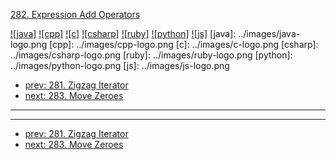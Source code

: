 [282. Expression Add Operators](https://leetcode.com/problems/expression-add-operators/)

[![java]](../java/282-expression-add-operators.md)
[![cpp]](../cpp/282-expression-add-operators.md)
[![c]](../c/282-expression-add-operators.md)
[![csharp]](../csharp/282-expression-add-operators.md)
[![ruby]](../ruby/282-expression-add-operators.md)
[![python]](../python/282-expression-add-operators.md)
[![js]](../js/282-expression-add-operators.md)
[java]: ../images/java-logo.png
[cpp]: ../images/cpp-logo.png
[c]: ../images/c-logo.png
[csharp]: ../images/csharp-logo.png
[ruby]: ../images/ruby-logo.png
[python]: ../images/python-logo.png
[js]: ../images/js-logo.png

- [prev: 281. Zigzag Iterator](281-zigzag-iterator.md)
- [next: 283. Move Zeroes](283-move-zeroes.md)

---



---

- [prev: 281. Zigzag Iterator](281-zigzag-iterator.md)
- [next: 283. Move Zeroes](283-move-zeroes.md)
